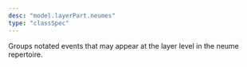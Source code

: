 ```yaml
---
desc: "model.layerPart.neumes"
type: "classSpec"
---
```


Groups notated events that may appear at the layer level in the neume repertoire.
